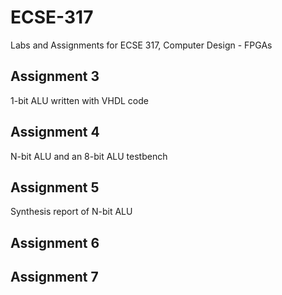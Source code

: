 # ECSE-317
Labs and Assignments for ECSE 317, Computer Design - FPGAs

## Assignment 3
1-bit ALU written with VHDL code

## Assignment 4
N-bit ALU and an 8-bit ALU testbench

## Assignment 5
Synthesis report of N-bit ALU

## Assignment 6


## Assignment 7
